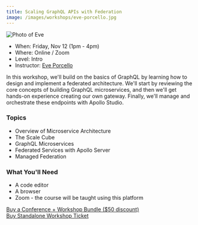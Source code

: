 ```yaml
---
title: Scaling GraphQL APIs with Federation
image: /images/workshops/eve-porcello.jpg 
---
```

<div class="speaker"><div class="speaker-photo"><img src="/images/workshops/eve-porcello.jpg" alt="Photo of Eve"/></div></div>

* When: Friday, Nov 12 (1pm - 4pm)
* Where: Online / Zoom
* Level: Intro
* Instructor: [Eve Porcello](https://moonhighway.com/about)

In this workshop, we'll build on the basics of GraphQL by learning how to design and implement a federated architecture. We'll start by reviewing the core concepts of building GraphQL microservices, and then we'll get hands-on experience creating our own gateway. Finally, we'll manage and orchestrate these endpoints with Apollo Studio. 

### Topics
* Overview of Microservice Architecture
* The Scale Cube
* GraphQL Microservices
* Federated Services with Apollo Server
* Managed Federation

### What You'll Need

* A code editor
* A browser
* Zoom - the course will be taught using this platform

<div class="cta"><a href="https://ti.to/event-loop/cascadiajs-2021/">Buy a Conference + Workshop Bundle ($50 discount)</a></div> <div class="cta secondary"><a href="https://ti.to/event-loop/cascadiajs-2021/with/noa5qxuzqq4,ttkg9rthsno,qbhdoha8bvo,mzrv5d5lg5c,9bpugxsil-y,rquptpreq3s,2yhjle-navk,1k-p6c67048,kgqqxm0p3wc">Buy Standalone Workshop Ticket</a></div>
